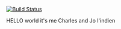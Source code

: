 [![Build Status](https://travis-ci.org/joyet-simon/mocha-first-test.svg?branch=master)](https://travis-ci.org/joyet-simon/mocha-first-test)

HELLO world it's me Charles and Jo l'indien